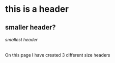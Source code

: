 # this is a header
## smaller header?
###### smallest header

On this page I have created 3 different size headers
